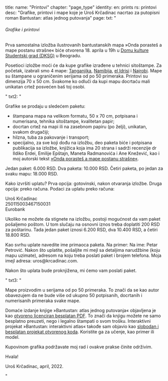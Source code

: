 title: 
    name: "Printovi"
    chapter: "page_type"
identity:
    en: prints
    rs: printovi
desc: "Grafike, printovi i mape koje je Uroš Krčadinac nacrtao za putopisni roman Bantustan: atlas jednog putovanja"
page:
    txt: "<h6>Grafike i printovi</h6>
<p>Prva samostalna izložba ilustrovanih bantustanskih mapa »Onda porasteš a mape postanu strašne« biće otvorena 18. aprila u 19h u <a href='https://goo.gl/maps/8g5gedcbbEjqrTQD6' target='_blank'>Domu kulture Studentski grad (DKSG)</a> u Beogradu.</p>
<p>Posetioci izložbe moći će da kupe grafike izrađene u tehnici sitoštampe. Za početak, izabrali smo 4 mape: <a href='/bantustan-interactive-atlas/mapa/tanzania2/' target='_blank'>Tanganjika</a>, <a href='/bantustan-interactive-atlas/mapa/namibia/' target='_blank'>Namibija</a>, <a href='/bantustan-interactive-atlas/mapa/al-idrisi/' target='_blank'>el Idrisi</a> i <a href='/static/space/afroatlas/maps/s_nairobi.jpg' target='_blank'>Najrobi</a>. Mape su štampane u ograničenim serijama od po 50 primeraka. Printovi su dimenzija 70 x 50 cm. Svakome ko odluči da kupi mapu docrtaću mali unikatan crtež posvećen baš toj osobi.</p>"
    txt2: "<p>Grafike se prodaju u sledećem paketu:</p>
<p><ul><li>štampana mapa na velikom formatu, 50 x 70 cm, potpisana i numerisana, tehnika sitoštampe, kvalitetan papir;</li>
<li>docrtan crtež na mapi ili na zasebnom papiru (po želji), unikatan, svakom drugačiji;</li>
<li>hilzna, tuba za pakovanje i transport;</li>
<li>specijalno, za sve koji dođu na izložbu, deo paketa biće i potpisana publikacija sa izložbe, knjižica koja ima 20 strana i sadrži recenzije dr Ildiko Erdei, Emilije Epštajn, Maneta Radmanovića i Ane Knežević, kao i moj autorski tekst <a href='/rad/sveska/bantustan-interactive-exhibition/' target='_blank'>»Onda porasteš a mape postanu strašne«</a>.</li>
</ul></p>
<p>Jedan paket: <span class='email'>6.000 RSD</span>. Dva paketa: <span class='email'>10.000 RSD</span>. Četiri paketa, po jedan za svaku mapu: <span class='email'>18.000 RSD</span>.</p>
<p>Kako izvršiti uplatu? Prva opcija: gotovinski, nakon otvaranja izložbe. Druga opcija: preko računa. Podaci za uplatu preko računa:</p>
<p><span class='email'>Uroš Krčadinac</span><br>
<span class='email'>250115003467150031</span><br>
<span class='email'>Eurobank</span></p>
<p>Ukoliko ne možete da stignete na izložbu, postoji mogućnost da vam paket pošaljemo poštom. U tom slučaju na osnovni iznos treba doplatiti <span class='email'>200 RSD</span> za poštarinu. Tada jedan paket iznosi <span class='email'>6.200 RSD</span>, dva <span class='email'>10.400 RSD</span>, a četiri <span class='email'>18.800 RSD</span>.</p>
<p>Kao svrhu uplate navedite ime primaoca paketa. Na primer: <span class='email'>Na ime: Petar Petrović</span>. Nakon što uplatite, pošaljite mi mejl sa detaljima narudžbine (koju mapu uzimate), adresom na koju treba poslati paket i brojem telefona. Moja imejl adresa: <span class='email'>uros@krcadinac.com</span>. </p>
<p>Nakon što uplata bude proknjižena, mi ćemo vam poslati paket.</p>"
    txt3: "<p>Mape proizvodim u serijama od po 50 primeraka. To znači da se kao autor obavezujem da ne bude više od ukupno 50 potpisanih, docrtanih i numerisanih primeraka svake mape.</p>
<p>Domaće izdanje knjige »Bantustan: atlas jednog putovanja« objavljena je kao <a href='https://krcadinac.com/download/books/Bantustan.pdf' target='_blank'>otvoreno licenciran besplatan PDF</a>. To znači da knjigu možete ne samo besplatno preuzeti, nego i legalno štampati o svom trošku. Interaktivni projekat »Bantustan: interaktivni atlas« takođe sam objavio kao <a href='http://github.com/parthenocissus/' target='_blank'>slobodan i besplatan projekat otvorenog koda</a>. Koristite ga za učenje, kao primer ili model.</p>
<p>Kupovinom grafika podržavate moj rad i ovakve prakse činite održivim.</p>
<p>Hvala!</p>
<p>Uroš Krčadinac, april, 2022.</p>"